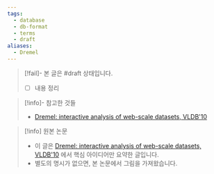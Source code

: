 ```yaml
---
tags:
  - database
  - db-format
  - terms
  - draft
aliases:
  - Dremel
---
```

> [!fail]- 본 글은 #draft 상태입니다.
> - [ ] 내용 정리

> [!info]- 참고한 것들
> - [Dremel: interactive analysis of web-scale datasets, VLDB'10](https://dl.acm.org/doi/10.14778/1920841.1920886)

> [!info] 원본 논문
> - 이 글은 [Dremel: interactive analysis of web-scale datasets, VLDB'10](https://dl.acm.org/doi/10.14778/1920841.1920886) 에서 핵심 아이디어만 요약한 글입니다.
> - 별도의 명시가 없으면, 본 논문에서 그림을 가져왔습니다.